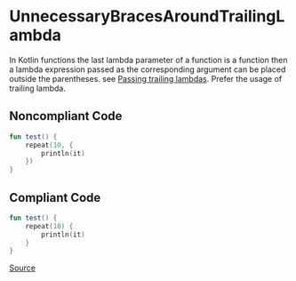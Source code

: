 # UnnecessaryBracesAroundTrailingLambda

In Kotlin functions the last lambda parameter of a function is a function then a lambda expression passed as the
corresponding argument can be placed outside the parentheses.
see [Passing trailing lambdas](https://kotlinlang.org/docs/lambdas.html#passing-trailing-lambdas).
Prefer the usage of trailing lambda.

## Noncompliant Code

```kotlin
fun test() {
    repeat(10, {
        println(it)
    })
}
```
## Compliant Code

```kotlin
fun test() {
    repeat(10) {
        println(it)
    }
}
```

[Source](https://arturbosch.github.io/detekt/style.html#unnecessarybracesaroundtrailinglambda)
